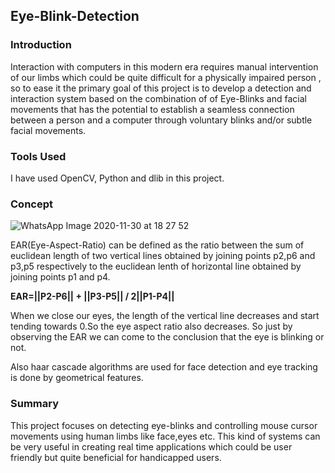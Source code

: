 ## Eye-Blink-Detection

### Introduction
Interaction with computers in this modern era requires manual intervention of our limbs which could be quite difficult for a physically impaired person , so to ease it
the primary goal of this project is to develop a detection and interaction system based on the combination of of Eye-Blinks and facial movements that has the potential to establish a seamless connection between a person and a computer through voluntary blinks and/or subtle facial movements.

### Tools Used
I have used OpenCV, Python and dlib in this project.

### Concept


![WhatsApp Image 2020-11-30 at 18 27 52](https://user-images.githubusercontent.com/58965233/100612987-d420bd80-3339-11eb-8dd6-d49b50322ada.jpeg)





EAR(Eye-Aspect-Ratio) can be defined as the ratio between the sum of euclidean length of two vertical lines obtained by joining points p2,p6 and p3,p5 respectively to the euclidean lenth of horizontal line obtained by joining points p1 and p4.

 **EAR=||P2-P6|| + ||P3-P5|| / 2||P1-P4||**
 
When we close our eyes, the length of the vertical line decreases and start tending towards 0.So the eye aspect ratio also decreases. So just by observing the EAR we can come to the conclusion that the eye is blinking or not.  
 
 Also haar cascade algorithms are used for face detection and eye tracking is done  by geometrical features. 

### Summary
This project focuses on detecting eye-blinks and controlling mouse cursor movements using human limbs like face,eyes etc. This kind of systems can be very useful in creating real time applications which could be user friendly but quite beneficial for handicapped users.
